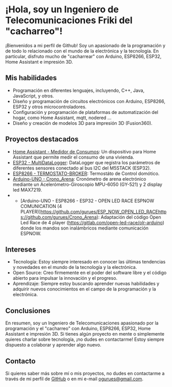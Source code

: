 # ¡Hola, soy un Ingeniero de Telecomunicaciones Friki del "cacharreo"!

¡Bienvenidos a mi perfil de Github! Soy un apasionado de la programación y de todo lo relacionado con el mundo de la electrónica y la tecnología. En particular, disfruto mucho de "cacharrear" con Arduino, ESP8266, ESP32, Home Assistant e impresión 3D.

## Mis habilidades

- Programación en diferentes lenguajes, incluyendo, C++, Java, JavaScript, y otros.
- Diseño y programación de circuitos electrónicos con Arduino, ESP8266, ESP32 y otros microcontroladores.
- Configuración y programación de plataformas de automatización del hogar, como Home Assistant, mqtt, nodered ...
- Diseño y creación de modelos 3D para impresión 3D (Fusion360).

## Proyectos destacados

- [Home Assistant - Medidor de Consumos](https://github.com/gurues/PowerMeterDIY): Un dispositivo para Home Assistant que permite medir el consumo de una vivienda.
- [ESP32 - MultiDataLogger](https://github.com/gurues/MultiDataLogger): DataLogger que registra los parámetros de diferentes sensores conectado al bus I2C del M5STACK (ESP32).
- [ESP8266 - TERMOSTATO-BROKER](https://github.com/gurues/Termostato-Broker-Blynk_IOT): Termostáto de Control domótico.
- [Arduino-UNO - Crono_Arena](https://github.com/gurues/Crono_Arena): Cronómetro de arena electrónico mediante un Acelerómetro-Giroscopio MPU-6050 (GY-521) y 2 display led MAX7219.
- - [Arduino-UNO - ESP8266 - ESP32 - OPEN LED RACE ESPNOW COMUNICATION (4 PLAYER)]https://github.com/gurues/ESP_NOW_OPEN_LED_RACEhttps://github.com/gurues/Crono_Arena): Adaptación del código Open Led Race de 4 player (https://gitlab.com/open-led-race/olr-arduino) donde los mandos son inalámbricos mediante comunicación ESPNOW.

## Intereses

- Tecnología: Estoy siempre interesado en conocer las últimas tendencias y novedades en el mundo de la tecnología y la electrónica.
- Open Source: Creo firmemente en el poder del software libre y el código abierto para impulsar la innovación y el progreso.
- Aprendizaje: Siempre estoy buscando aprender nuevas habilidades y adquirir nuevos conocimientos en el campo de la programación y la electrónica.

## Conclusiones

En resumen, soy un Ingeniero de Telecomunicaciones apasionado por la programación y el "cacharreo" con Arduino, ESP8266, ESP32, Home Assistant e impresión 3D. Si tienes algún proyecto en mente o simplemente quieres charlar sobre tecnología, ¡no dudes en contactarme! Estoy siempre dispuesto a colaborar y aprender algo nuevo.

## Contacto

Si quieres saber más sobre mí o mis proyectos, no dudes en contactarme a través de mi perfil de [GitHub](https://github.com/gurues) o en mi e-mail ogurues@gmail.com.
<!--
**gurues/gurues** is a ✨ _special_ ✨ repository because its `README.md` (this file) appears on your GitHub profile.

Here are some ideas to get you started:

- 🔭 I’m currently working on ...
- 🌱 I’m currently learning ...
- 👯 I’m looking to collaborate on ...
- 🤔 I’m looking for help with ...
- 💬 Ask me about ...
- 📫 How to reach me: ...
- 😄 Pronouns: ...
- ⚡ Fun fact: ...
-->
